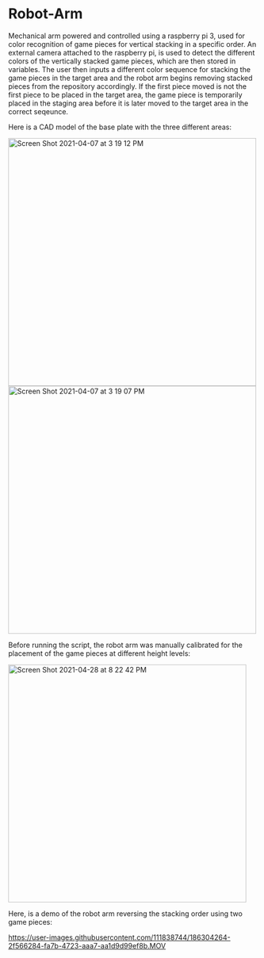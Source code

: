 # Robot-Arm
Mechanical arm powered and controlled using a raspberry pi 3, used for color recognition of game pieces for vertical stacking in a specific order. An external camera attached to the raspberry pi, is used to detect the different colors of the vertically stacked game pieces, which are then stored in variables. The user then inputs a different color sequence for stacking the game pieces in the target area and the robot arm begins removing stacked pieces from the repository accordingly. If the first piece moved is not the first piece to be placed in the target area, the game piece is temporarily placed in the staging area before it is later moved to the target area in the correct seqeunce.

Here is a CAD model of the base plate with the three different areas:

<img width="500" alt="Screen Shot 2021-04-07 at 3 19 12 PM" src="https://user-images.githubusercontent.com/111838744/186303891-691afa1d-eba7-4d1a-a6de-2623f1c12e1b.png"> <img width="500" alt="Screen Shot 2021-04-07 at 3 19 07 PM" src="https://user-images.githubusercontent.com/111838744/186303897-d34a3c5c-2a5b-4351-8116-77aaea1a775b.png">

Before running the script, the robot arm was manually calibrated for the placement of the game pieces at different height levels:

<img width="480" alt="Screen Shot 2021-04-28 at 8 22 42 PM" src="https://user-images.githubusercontent.com/111838744/186304163-1464e416-a1f2-4e50-899a-63e5f55a935f.png">

Here, is a demo of the robot arm reversing the stacking order using two game pieces:

https://user-images.githubusercontent.com/111838744/186304264-2f566284-fa7b-4723-aaa7-aa1d9d99ef8b.MOV


